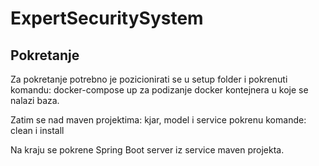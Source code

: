 # ExpertSecuritySystem

## Pokretanje
Za pokretanje potrebno je pozicionirati se u setup folder i pokrenuti komandu:
docker-compose up za podizanje docker kontejnera u koje se nalazi baza.

Zatim se nad maven projektima: kjar, model i service pokrenu komande:
clean i install

Na kraju se pokrene Spring Boot server iz service maven projekta.
